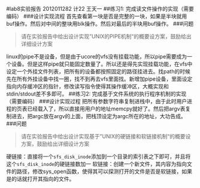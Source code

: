 #lab8实验报告
2012011282 计22 王天一
##练习1: 完成读文件操作的实现（需要编码）
###设计实现流程
首先查看第一块是否是完整的一块，如果是半块就用buf操作。然后对中间的整块用blk操作。然后对最后的半块用buf操作。
###问题
>请在实验报告中给出设计实现”UNIX的PIPE机制“的概要设方案，鼓励给出详细设计方案

linux的pipe不是设备，但是由于ucore的vfs没有挂载功能，所以pipe需要成为一个设备。但是这样pipe就只能固定数量了。所以还是得先实现挂载功能，在vfs中设定一个外挂文件列表，把所有的设备都按照固定的路径挂进去。找path的时候先在所有外挂设备中找一圈，找不到再去vfs里面找。新增加pipe设备，里面设定指向内存缓冲区的指针，修改读写指令使得其操作缓冲区，大概实现和stdin/stdout差不多即可。
##练习2: 完成基于文件系统的执行程序机制的实现（需要编码）
###设计实现过程
把所有参数字符串复制进栈中，由于此时用户进程的页表已经载入了，所以直接用用户的地址memcpy就好了。然后把argv表复制进去，把argc放在argv的上面，把栈顶设定为argc所在的地址，大功告成。
###问题
>请在实验报告中给出设计实现基于”UNIX的硬链接和软链接机制“的概要设方案，鼓励给出详细设计方案

硬链接：直接将一个`sfs_disk_inode`添加到一个目录的索引表之下即可，并且将这个`sfs_disk_inode`的硬链接数加一
软链接：创建一个新文件，其内容为指向文件的路径，修改sys_open函数，使得其可以探测打开的文件是否是软链接，如果是的话就打开其指向的文件。